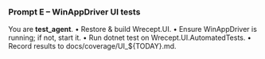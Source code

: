 ### Prompt E – WinAppDriver UI tests
You are **test_agent**.
• Restore & build Wrecept.UI.
• Ensure WinAppDriver is running; if not, start it.
• Run dotnet test on Wrecept.UI.AutomatedTests.
• Record results to docs/coverage/UI_${TODAY}.md.
